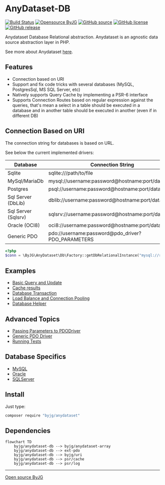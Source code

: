 # AnyDataset-DB

[![Build Status](https://github.com/byjg/php-anydataset-db/actions/workflows/phpunit.yml/badge.svg?branch=master)](https://github.com/byjg/php-anydataset-db/actions/workflows/phpunit.yml)
[![Opensource ByJG](https://img.shields.io/badge/opensource-byjg-success.svg)](http://opensource.byjg.com)
[![GitHub source](https://img.shields.io/badge/Github-source-informational?logo=github)](https://github.com/byjg/php-anydataset-db/)
[![GitHub license](https://img.shields.io/github/license/byjg/php-anydataset-db.svg)](https://opensource.byjg.com/opensource/licensing.html)
[![GitHub release](https://img.shields.io/github/release/byjg/php-anydataset-db.svg)](https://github.com/byjg/php-anydataset-db/releases/)

Anydataset Database Relational abstraction. Anydataset is an agnostic data source abstraction layer in PHP.

See more about Anydataset [here](https://opensource.byjg.com/anydataset).

## Features

- Connection based on URI
- Support and fix code tricks with several databases (MySQL, PostgresSql, MS SQL Server, etc)
- Natively supports Query Cache by implementing a PSR-6 interface
- Supports Connection Routes based on regular expression against the queries, that's mean a select in a table should be
executed in a database and in another table should be executed in another (even if in different DB)

## Connection Based on URI

The connection string for databases is based on URL.

See below the current implemented drivers:

| Database            | Connection String                                 | Factory                   |
|---------------------|---------------------------------------------------|---------------------------|
| Sqlite              | sqlite:///path/to/file                            | getDbRelationalInstance() |
| MySql/MariaDb       | mysql://username:password@hostname:port/database  | getDbRelationalInstance() |
| Postgres            | psql://username:password@hostname:port/database   | getDbRelationalInstance() |
| Sql Server (DbLib)  | dblib://username:password@hostname:port/database  | getDbRelationalInstance() |
| Sql Server (Sqlsrv) | sqlsrv://username:password@hostname:port/database | getDbRelationalInstance() |
| Oracle (OCI8)       | oci8://username:password@hostname:port/database   | getDbRelationalInstance() |
| Generic PDO         | pdo://username:password@pdo_driver?PDO_PARAMETERS | getDbRelationalInstance() |

```php
<?php
$conn = \ByJG\AnyDataset\Db\Factory::getDbRelationalInstance("mysql://root:password@10.0.1.10/myschema");
```

## Examples

- [Basic Query and Update](docs/basic-query.md)
- [Cache results](docs/cache.md)
- [Database Transaction](docs/transaction.md)
- [Load Balance and Connection Pooling](docs/load-balance.md)
- [Database Helper](docs/helper.md)

## Advanced Topics

- [Passing Parameters to PDODriver](docs/parameters.md)
- [Generic PDO Driver](docs/generic-pdo-driver.md)
- [Running Tests](docs/tests.md)

## Database Specifics

- [MySQL](docs/mysql.md)
- [Oracle](docs/oracle.md)
- [SQLServer](docs/sqlserver.md)


## Install

Just type:

```bash
composer require "byjg/anydataset"
```

## Dependencies

```mermaid
flowchart TD
    byjg/anydataset-db --> byjg/anydataset-array
    byjg/anydataset-db --> ext-pdo
    byjg/anydataset-db --> byjg/uri
    byjg/anydataset-db --> psr/cache
    byjg/anydataset-db --> psr/log
```

----
[Open source ByJG](http://opensource.byjg.com)
